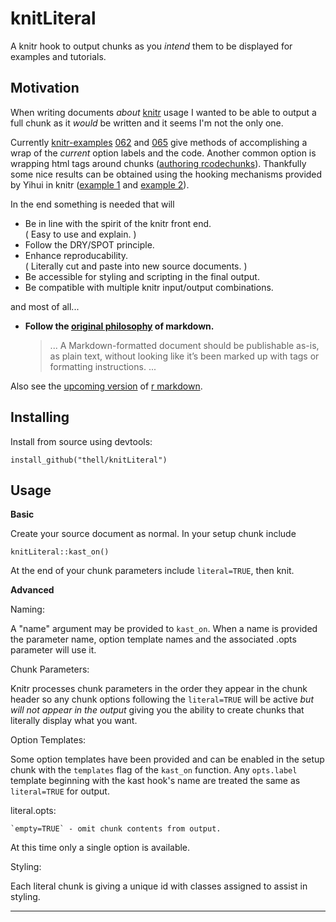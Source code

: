 knitLiteral
===========

A knitr hook to output chunks as you _intend_ them to be displayed
for examples and tutorials.

Motivation
----------
When writing documents _about_ [knitr] usage I wanted to be able to
output a full chunk as it _would_ be written and it seems I'm not
the only one.

Currently [knitr-examples][] [$062$][knitr-examples-062] and
[$065$][knitr-examples-065] give methods of accomplishing a wrap
of the _current_ option labels and the code. Another common option
is wrapping html tags around chunks ([authoring rcodechunks]).
Thankfully some nice results can be obtained using the hooking
mechanisms provided by Yihui in knitr ([example 1] and [example 2]).

In the end something is needed that will

*  Be in line with the spirit of the knitr front end.  
   ( Easy to use and explain. )
*  Follow the DRY/SPOT principle.
*  Enhance reproducability.  
   ( Literally cut and paste into new source documents. )
*  Be accessible for styling and scripting in the final output.
*  Be compatible with multiple knitr input/output combinations.

and most of all...

*  **Follow the [original philosophy] of markdown.**

    >  ...
    >  A Markdown-formatted document should be publishable as-is,
    >  as plain text, without looking like it’s been marked up
    >  with tags or formatting instructions.
    >  ...

Also see the [upcoming version](rmarkdown.rstudio.com) of [r markdown][markdown].

Installing
----------

Install from source using devtools:
```
install_github("thell/knitLiteral")
```


Usage
-----------

**Basic**

Create your source document as normal. In your setup chunk include

```
knitLiteral::kast_on()
```

At the end of your chunk parameters include `literal=TRUE`, then knit.


**Advanced**

Naming: 

A "name" argument may be provided to `kast_on`. When a name is
provided the parameter name, option template names and the
associated .opts parameter will use it.

Chunk Parameters:

Knitr processes chunk parameters in the order they appear in the
chunk header so any chunk options following the `literal=TRUE` will
be active _but will not appear in the output_ giving you the ability
to create chunks that literally display what you want.

Option Templates:

Some option templates have been provided and can be enabled in the
setup chunk with the `templates` flag of the `kast_on` function.
Any `opts.label` template beginning with the kast hook's name are
treated the same as `literal=TRUE` for output.

literal.opts:

    `empty=TRUE` - omit chunk contents from output.

At this time only a single option is available.

Styling:

Each literal chunk is giving a unique id with classes assigned
to assist in styling.

-----

<!--- References --->

  [original philosophy]: http://daringfireball.net/projects/markdown/syntax#philosophy "Daring Fireball"
   [knitr]: <URL:http://yihui.name/knitr/>
     "Xie Y (2013). _knitr: A general-purpose package for dynamic report generation in R_. R package version 1.5.22."  
   [markdown]: <http://CRAN.R-project.org/package=markdown>
     "Allaire J, Horner J, Marti V and Porte N (2014). _markdown: Markdown rendering for R_. R package version 0.6.4."  
   [authoring rcodechunks]: https://raw.githubusercontent.com/rstudio/rmarkdown/gh-pages/authoring_rcodechunks.md "rmarkdown v2 help page source"
   [example 1]: http://rpubs.com/Thell/literalize
   [example 2]: http://ramnathv.github.io/posts/verbatim-chunks-knitr/index.html
   [knitr-examples]: https://github.com/yihui/knitr-examples "github: knitr-examples"
   [knitr-examples-062]: https://github.com/yihui/knitr-examples/blob/master/062-chunk-wrapper.Rmd "github: knitr-examples 062"
   [knitr-examples-065]: https://github.com/yihui/knitr-examples/blob/master/065-rmd-chunk.Rmd "github: knitr-examples 065"
